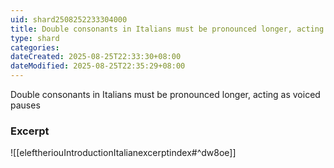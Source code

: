 ```yaml
---
uid: shard2508252233304000
title: Double consonants in Italians must be pronounced longer, acting as voiced pauses
type: shard
categories:
dateCreated: 2025-08-25T22:33:30+08:00
dateModified: 2025-08-25T22:35:29+08:00
---
```

Double consonants in Italians must be pronounced longer, acting as voiced pauses

### Excerpt
![[eleftheriouIntroductionItalianexcerptindex#^dw8oe]]